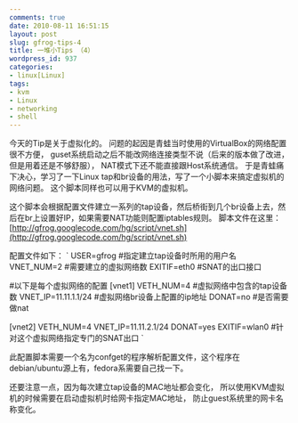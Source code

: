```yaml
---
comments: true
date: 2010-08-11 16:51:15
layout: post
slug: gfrog-tips-4
title: 一堆小Tips （4）
wordpress_id: 937
categories:
- linux[Linux]
tags:
- kvm
- Linux
- networking
- shell
---
```


今天的Tip是关于虚拟化的。
问题的起因是青蛙当时使用的VirtualBox的网络配置很不方便，
guset系统启动之后不能改网络连接类型不说（后来的版本做了改进，但是用着还是不够舒服），
NAT模式下还不能直接跟Host系统通信。
于是青蛙痛下决心，学习了一下Linux tap和br设备的用法，写了一个小脚本来搞定虚拟机的网络问题。
这个脚本同样也可以用于KVM的虚拟机。

这个脚本会根据配置文件建立一系列的tap设备，然后桥街到几个br设备上去，然后在br上设置好IP，如果需要NAT功能则配置iptables规则。
脚本文件在这里： [http://gfrog.googlecode.com/hg/script/vnet.sh](http://gfrog.googlecode.com/hg/script/vnet.sh)

配置文件如下：
`
USER=gfrog           #指定建立tap设备时所用的用户名
VNET_NUM=2         #需要建立的虚拟网络数
EXITIF=eth0           #SNAT的出口接口

#以下是每个虚拟网络的配置
[vnet1]
VETH_NUM=4          #虚拟网络中包含的tap设备数
VNET_IP=11.11.1.1/24  #虚拟网络br设备上配置的ip地址
DONAT=no                  #是否需要做nat

[vnet2]
VETH_NUM=4
VNET_IP=11.11.2.1/24
DONAT=yes
EXITIF=wlan0             #针对这个虚拟网络指定专门的SNAT出口
`

此配置脚本需要一个名为confget的程序解析配置文件，这个程序在debian/ubuntu源上有，fedora系需要自己找一下。

还要注意一点，因为每次建立tap设备的MAC地址都会变化，
所以使用KVM虚拟机的时候需要在启动虚拟机时给网卡指定MAC地址，
防止guest系统里的网卡名称变化。
